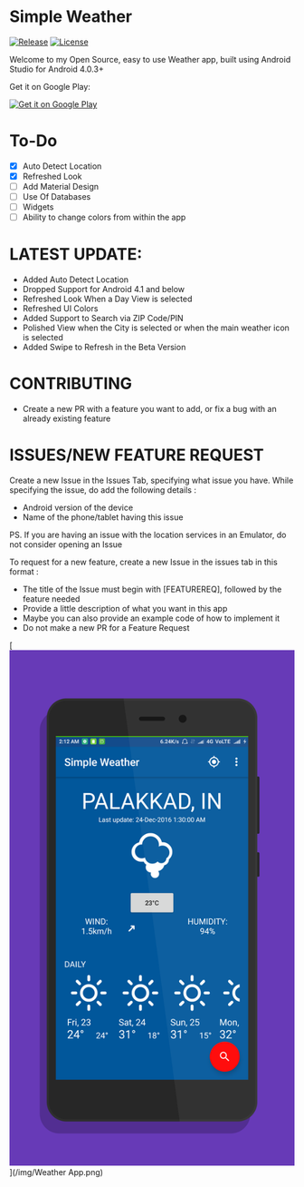 # Simple Weather
[![Release](https://img.shields.io/github/release/Sparker0i/Weather.svg)](https://github.com/Sparker0i/Weather/releases)
[![License](https://img.shields.io/badge/license-MIT%20License-orange.svg)](https://raw.githubusercontent.com/Sparker0i/Weather/HEAD/LICENSE)

Welcome to my Open Source, easy to use Weather app, built using Android Studio for Android 4.0.3+

Get it on Google Play:

[<img src='https://play.google.com/intl/en_us/badges/images/generic/en_badge_web_generic.png' alt='Get it on Google Play' width='210' heigh='80'>](https://play.google.com/store/apps/details?id=com.a5corp.weather)

# To-Do

- [x] Auto Detect Location
- [x] Refreshed Look
- [ ] Add Material Design
- [ ] Use Of Databases
- [ ] Widgets
- [ ] Ability to change colors from within the app

# LATEST UPDATE:
- Added Auto Detect Location
- Dropped Support for Android 4.1 and below
- Refreshed Look When a Day View is selected
- Refreshed UI Colors
- Added Support to Search via ZIP Code/PIN
- Polished View when the City is selected or when the main weather icon is selected
- Added Swipe to Refresh in the Beta Version

# CONTRIBUTING

- Create a new PR with a feature you want to add, or fix a bug with an already existing feature

# ISSUES/NEW FEATURE REQUEST

Create a new Issue in the Issues Tab, specifying what issue you have. While specifying the issue, do add the following details :

- Android version of the device
- Name of the phone/tablet having this issue

PS. If you are having an issue with the location services in an Emulator, do not consider opening an Issue

To request for a new feature, create a new Issue in the issues tab in this format :

- The title of the Issue must begin with [FEATUREREQ], followed by the feature needed
- Provide a little description of what you want in this app
- Maybe you can also provide an example code of how to implement it
- Do not make a new PR for a Feature Request

[<img src='/img/Weather App.png' width='1080' heigh='1920'>](/img/Weather App.png)

